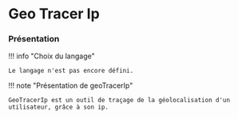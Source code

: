 # Geo Tracer Ip

### Présentation

!!! info "Choix du langage"

    Le langage n'est pas encore défini.

!!! note "Présentation de geoTracerIp"

    GeoTracerIp est un outil de traçage de la géolocalisation d'un utilisateur, grâce à son ip.
    